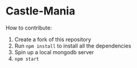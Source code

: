# Castle-Mania

How to contribute:

1. Create a fork of this repository
2. Run `npm install` to install all the dependencies
3. Spin up a local mongodb server
4. `npm start`
